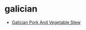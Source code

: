 # galician

 * [Galician Pork And Vegetable Stew](../../index/g/galician-pork-and-vegetable-stew-358550.json)
